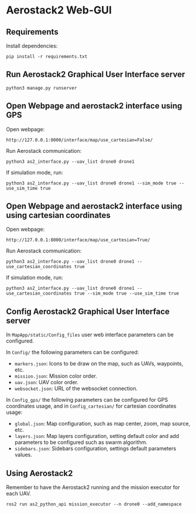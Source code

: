 # Aerostack2 Web-GUI

## Requirements
Install dependencies:
```
pip install -r requirements.txt
```

## Run Aerostack2 Graphical User Interface server
```
python3 manage.py runserver
```

## Open Webpage and aerostack2 interface using GPS
Open webpage:
```
http://127.0.0.1:8000/interface/map/use_cartesian=False/
```

Run Aerostack communication:
```
python3 as2_interface.py --uav_list drone0 drone1
```

If simulation mode, run:
```
python3 as2_interface.py --uav_list drone0 drone1 --sim_mode true --use_sim_time true
```


## Open Webpage and aerostack2 interface using using cartesian coordinates
Open webpage:
```
http://127.0.0.1:8000/interface/map/use_cartesian=True/
```

Run Aerostack communication:
```
python3 as2_interface.py --uav_list drone0 drone1 --use_cartesian_coordinates true
```

If simulation mode, run:
```
python3 as2_interface.py --uav_list drone0 drone1 --use_cartesian_coordinates true --sim_mode true --use_sim_time true
```

## Config Aerostack2 Graphical User Interface server
In `MapApp/static/Config_files` user web interface parameters can be configured.

In `Config/` the following parameters can be configured:
- `markers.json`: Icons to be draw on the map, such as UAVs, waypoints, etc.
- `mission.json`: Mission color order.
- `uav.json`: UAV color order.
- `websocket.json`: URL of the websocket connection.

In `Config_gps/` the following parameters can be configured for GPS coordinates usage, and in `Config_cartesian/` for cartesian coordinates usage:
- `global.json`: Map configuration, such as map center, zoom, map source, etc.
- `layers.json`: Map layers configuration, setting default color and add parameters to be configured such as swarm algorithm.
- `sidebars.json`: Sidebars configuration, settings default parameters values.

## Using Aerostack2

Remember to have the Aerostack2 running and the mission executor for each UAV.

```
ros2 run as2_python_api mission_executor --n drone0 --add_namespace
```
